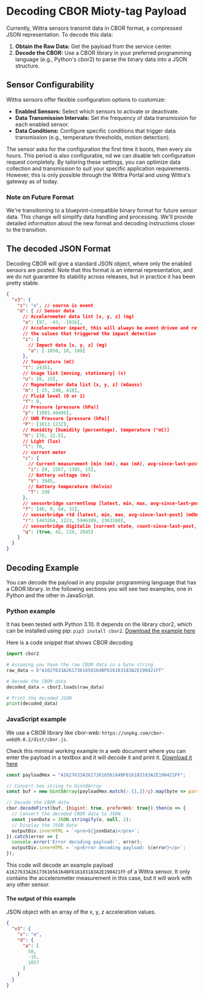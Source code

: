 # Decoding CBOR Mioty-tag Payload

Currently, Wittra sensors transmit data in CBOR format, a compressed JSON representation.
To decode this data:

1. **Obtain the Raw Data:** Get the payload from the service center.
2. **Decode the CBOR:** Use a CBOR library in your preferred programming language (e.g., Python's cbor2) to parse the binary data into a JSON structure.

## Sensor Configurability

Wittra sensors offer flexible configuration options to customize:

- **Enabled Sensors:** Select which sensors to activate or deactivate.
- **Data Transmission Intervals:** Set the frequency of data transmission for each enabled sensor.
- **Data Conditions:** Configure specific conditions that trigger data transmission (e.g., temperature thresholds, motion detection).

The sensor asks for the configuration the first time it boots, then every six hours.
This period is also configurable, nd we can disable teh configuration request completely.
By tailoring these settings, you can optimize data collection and transmission to suit your specific application requirements.
However, this is only possible through the Wittra Portal and using Wittra's gateway as of today.

### Note on Future Format

We're transitioning to a blueprint-compatible binary format for future sensor data.
This change will simplify data handling and processing.
We'll provide detailed information about the new format and decoding instructions closer to the transition.

## The decoded JSON Format

Decoding CBOR will give a standard JSON object, where only the enabled sensors are posted.
Note that this format is an internal representation, and we do not guarantee its stability across releases, but in practice it has been pretty stable.

```json
{
  "v3": {
    "s": "e", // source is event
    "d": { // Sensor data
      // Accelerometer data list [x, y, z] (mg)
      "a": [97, -43, -1016],
      // Accelerometer impact, this will always be event driven and reflect
      // the values that triggered the impact detection
      "i": {
        // Impact data [x, y, z] (mg)
        "a": [-1050, 10, 100]
      },
      // Temperature (mC)
      "t": 24351,
      // Usage list [moving, stationary] (s)
      "u": [0, 15],
      // Magnetometer data list [x, y, z] (mGauss)
      "m": [-25, 240, 418],
      // Fluid level (0 or 1)
      "f": 0,
      // Pressure [pressure (hPa)]
      "p": [1001.48486],
      // UWB Pressure [pressure (hPa)]
      "P": [1013.1232],
      // Humidity [humidity (percentage), temperature (°mC)]
      "h": [78, 22.5],
      // Light (lux)
      "l": 70,
      // current meter
      "c": {
        // Current measurement [min (mA), max (mA), avg-since-last-post (mA), number-of-samples-taken]
        "i": [0, 2567, 1285, 15],
        // Battery voltage (mv)
        "V": 3945,
        // Battery temperature (Kelvin)
        "T": 298
      },
      // sensorbridge currentloop [latest, min, max, avg-since-last-post] (μA)
      "f": [46, 0, 64, 32],
      // sensorbridge rtd [latest, min, max, avg-since-last-post] (mOhm)
      "r": [443264, 1223, 5946309, 2363160],
      // sensorbridge digitalin [current state, count-since-last-post, minimum period, maximum period] (Boolean, Number of falling edges, time in milliseconds, time in milliseconds)
      "q": [true, 42, 120, 2045]
    }
  }
}
```

## Decoding Example

You can decode the payload in any popular programming language that has a CBOR library.
In the following sections you will see two examples, one in Python and the other in JavaScript.

### Python example

It has been tested with Python 3.10.
It depends on the library cbor2, which can be installed using pip:
`pip3 install cbor2`.
[Download the example here](./scripts/standalone-mioty-cbor-decoder.py)

Here is a code snippet that shows CBOR decoding

```python
import cbor2

# Assuming you have the raw CBOR data in a byte string
raw_data = b"A1627633A2617361656164BF616183183A2E190421FF"

# Decode the CBOR data
decoded_data = cbor2.loads(raw_data)

# Print the decoded JSON
print(decoded_data)
```

### JavaScript example

We use a CBOR library like cbor-web: `https://unpkg.com/cbor-web@9.0.2/dist/cbor.js`.

Check this minimal working example in a web document where you can enter the payload in a textbox and it will decode it and print it.
[Download it here](./scripts/mioty-cbor-parser.html)

```javascript
const payloadHex = "A1627633A2617361656164BF616183183A2E190421FF";

// Convert hex string to Uint8Array
const buf = new Uint8Array(payloadHex.match(/.{1,2}/g).map(byte => parseInt(byte, 16)));

// Decode the CBOR data
cbor.decodeFirst(buf, {bigint: true, preferWeb: true}).then(o => {
  // Convert the decoded CBOR data to JSON
  const jsonData = JSON.stringify(o, null, 2);
  // Display the JSON data
  outputDiv.innerHTML = `<pre>${jsonData}</pre>`;
}).catch(error => {
  console.error('Error decoding payload:', error);
  outputDiv.innerHTML = `<p>Error decoding payload: ${error}</p>`;
});
```

This code will decode an example payload `A1627633A2617361656164BF616183183A2E190421FF` of a Wittra sensor.
It only contains the accelerometer measurement in this case, but it will work with any other sensor.

#### The output of this example

JSON object with an array of the x, y, z acceleration values.

```json
{
  "v3": {
    "s": "e",
    "d": {
      "a": [
        58,
        -15,
        1057
      ]
    }
  }
}
```
